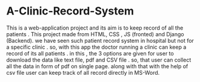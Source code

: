# A-Clinic-Record-System
This is a web-application  project and its aim is to keep record of all the patients . This project made from HTML, CSS , JS (fronted) and Django (Backend).
we have seen such patient record system in hospital but not for a specific clinic . so, with this app the doctor running a clinic can keep a record of its all patients .
in this , the 3 options are given for user to download the data like text file, pdf and CSV file . so, that user can collect all the data in form of pdf on single page.
along with that with the help of csv file user can keep track of all record directly in MS-Word.
